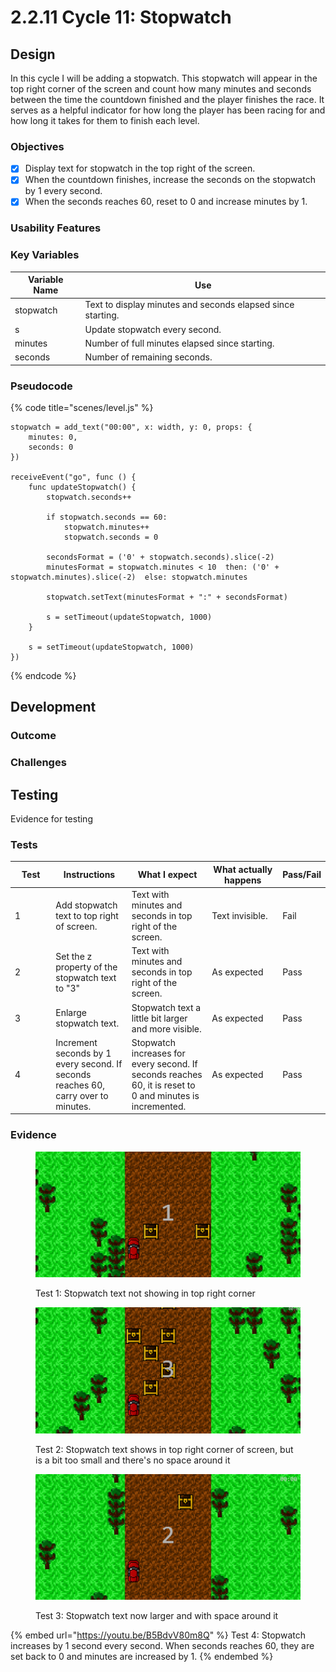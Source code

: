 # 2.2.11 Cycle 11: Stopwatch

## Design

In this cycle I will be adding a stopwatch. This stopwatch will appear in the top right corner of the screen and count how many minutes and seconds between the time the countdown finished and the player finishes the race. It serves as a helpful indicator for how long the player has been racing for and how long it takes for them to finish each level.

### Objectives

* [x] Display text for stopwatch in the top right of the screen.
* [x] When the countdown finishes, increase the seconds on the stopwatch by 1 every second.
* [x] When the seconds reaches 60, reset to 0 and increase minutes by 1.

### Usability Features

### Key Variables

| Variable Name | Use                                                         |
| ------------- | ----------------------------------------------------------- |
| stopwatch     | Text to display minutes and seconds elapsed since starting. |
| s             | Update stopwatch every second.                              |
| minutes       | Number of full minutes elapsed since starting.              |
| seconds       | Number of remaining seconds.                                |

### Pseudocode

{% code title="scenes/level.js" %}
```
stopwatch = add_text("00:00", x: width, y: 0, props: {
    minutes: 0,
    seconds: 0
})

receiveEvent("go", func () {
    func updateStopwatch() {
        stopwatch.seconds++
        
        if stopwatch.seconds == 60:
            stopwatch.minutes++
            stopwatch.seconds = 0
            
        secondsFormat = ('0' + stopwatch.seconds).slice(-2)
        minutesFormat = stopwatch.minutes < 10  then: ('0' + stopwatch.minutes).slice(-2)  else: stopwatch.minutes

        stopwatch.setText(minutesFormat + ":" + secondsFormat)
        
        s = setTimeout(updateStopwatch, 1000)
    }
    
    s = setTimeout(updateStopwatch, 1000)
})
```
{% endcode %}

## Development

### Outcome



### Challenges



## Testing

Evidence for testing

### Tests

<table><thead><tr><th width="95">Test</th><th width="158">Instructions</th><th width="171">What I expect</th><th width="174">What actually happens</th><th>Pass/Fail</th></tr></thead><tbody><tr><td>1</td><td>Add stopwatch text to top right of screen.</td><td>Text with minutes and seconds in top right of the screen.</td><td>Text invisible.</td><td>Fail</td></tr><tr><td>2</td><td>Set the z property of the stopwatch text to "3"</td><td>Text with minutes and seconds in top right of the screen.</td><td>As expected</td><td>Pass</td></tr><tr><td>3</td><td>Enlarge stopwatch text.</td><td>Stopwatch text a little bit larger and more visible.</td><td>As expected</td><td>Pass</td></tr><tr><td>4</td><td>Increment seconds by 1 every second. If seconds reaches 60, carry over to minutes.</td><td>Stopwatch increases for every second. If seconds reaches 60, it is reset to 0 and minutes is incremented.</td><td>As expected</td><td>Pass</td></tr></tbody></table>

### Evidence

<figure><img src="../.gitbook/assets/image (53).png" alt=""><figcaption><p>Test 1: Stopwatch text not showing in top right corner</p></figcaption></figure>

<figure><img src="../.gitbook/assets/image (54).png" alt=""><figcaption><p>Test 2: Stopwatch text shows in top right corner of screen, but is a bit too small and there's no space around it</p></figcaption></figure>

<figure><img src="../.gitbook/assets/image (55).png" alt=""><figcaption><p>Test 3: Stopwatch text now larger and with space around it</p></figcaption></figure>

{% embed url="https://youtu.be/B5BdvV80m8Q" %}
Test 4: Stopwatch increases by 1 second every second. When seconds reaches 60, they are set back to 0 and minutes are increased by 1.
{% endembed %}
